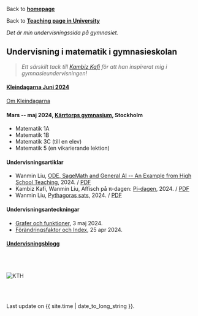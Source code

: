 Back to [**homepage**](https://wanminliu.github.io)

Back to [**Teaching page in University**](https://wanminliu.github.io/KTH/)

_Det är min undervisningssida på gymnasiet._

## Undervisning i matematik i gymnasieskolan

>_Ett särskilt tack till [Kambiz Kafi](https://www.linkedin.com/in/kambiz-kafi-38706a8/) för att han inspirerat mig i gymnasieundervisningen!_

#### [Kleindagarna Juni 2024](https://www.mittag-leffler.se/activities/kleindagarna-ii/)

[Om Kleindagarna](https://www.kleindagarna.se/)

#### Mars -- maj 2024, [Kärrtorps gymnasium](https://karrtorpsgymnasium.stockholm/), Stockholm

* Matematik 1A
* Matematik 1B
* Matematik 3C (till en elev)
* Matematik 5 (en vikarierande lektion)

#### Undervisningsartiklar

  - Wanmin Liu, [ODE, SageMath and General AI -- An Example from High School Teaching](https://wanminliu.github.io/gymnasium/ODE_SageMath_AI.html), 2024. / [PDF](https://wanminliu.github.io/gymnasium/ODE_SageMath_AI.pdf)
  - Kambiz Kafi, Wanmin Liu, Affisch på π-dagen: [Pi-dagen](https://wanminliu.github.io/gymnasium/Pi-dagen.html), 2024. / [PDF](https://wanminliu.github.io/gymnasium/Pi-dagen.pdf)
  - Wanmin Liu, [Pythagoras sats](https://wanminliu.github.io/gymnasium/Pythagoras_sats.html), 2024. / [PDF](https://wanminliu.github.io/gymnasium/Pythagoras_sats.pdf)

#### Undervisningsanteckningar

  - [Grafer och funktioner](https://wanminliu.github.io/gymnasium/Funktioner.html), 3 maj 2024.
  - [Förändringsfaktor och Index](https://wanminliu.github.io/gymnasium/FF.html), 25 apr 2024.


#### [Undervisningsblogg](https://wanminliu.wordpress.com/category/teaching/)

<br/><br/>

<img src="https://wanminliu.github.io//pic/karrtorpsgymnasium.jpg" alt="KTH" id="width:100%;height:auto;">

<br/><br/>
<p>Last update on {{ site.time | date_to_long_string }}.</p>

<script async src="https://www.googletagmanager.com/gtag/js?id=G-6X136VZ9Z5"></script>
<script>
  window.dataLayer = window.dataLayer || [];
  function gtag(){dataLayer.push(arguments);}
  gtag('js', new Date());

  gtag('config', 'G-6X136VZ9Z5');
</script>